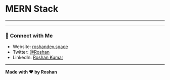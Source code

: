 
# MERN Stack 

<!-- 🚀 **[Visit the Site](https://www.roshandev.space/)**   -->

<!--  -->


---

<!-- ## 🔧 **Setup & Installation** -->
<!-- 1. **Clone the Repository**  
   ```sh
   git clone https://github.com/developerroshank/gfg-mern15
   cd gfg-mern15
   ``` -->


---

### 🔗 **Connect with Me**
- Website: [roshandev.space](https://www.roshandev.space/)  
- Twitter: [@Roshan](https://X.com/dev_roshan_)  
- LinkedIn: [Roshan Kumar](https://www.linkedin.com/in/developerroshan)  

---

**Made with ❤️ by Roshan**  
